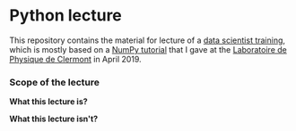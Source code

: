 # Python lecture

This repository contains the material for lecture of a [data scientist training](https://www.uca.fr/formation/nos-formations/catalogue-des-formations/du-data-scientist-23438.kjsp), which is mostly based on a [NumPy tutorial](https://github.com/MLatCezeaux/intro_numpy) that I gave at the [Laboratoire de Physique de Clermont](http://clrwww.in2p3.fr/) in April 2019.

### Scope of the lecture

**What this lecture is?**

**What this lecture isn't?**